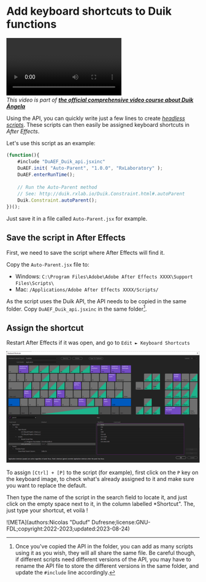 # Add keyboard shortcuts to Duik functions

![RXLAB_VIDEO](https://rxlaboratory.org/wp-content/uploads/rx-videos/Duik17_B04_Shortcuts__EN_720.mp4)  
*This video is part of [__the official comprehensive video course about Duik Ángela__](https://rxlaboratory.org/product/the-official-comprehensive-video-course-about-duik-angela/)*

Using the API, you can quickly write just a few lines to create [*headless scripts*](headless-scripts.md). These scripts can then easily be assigned keyboard shortcuts in *After Effects*.

Let's use this script as an example:

```js
(function(){
    #include "DuAEF_Duik_api.jsxinc"
    DuAEF.init( "Auto-Parent", "1.0.0", "RxLaboratory" );
    DuAEF.enterRunTime();

    // Run the Auto-Parent method
    // See: http://duik.rxlab.io/Duik.Constraint.html#.autoParent
    Duik.Constraint.autoParent();
})();
```

Just save it in a file called `Auto-Parent.jsx` for example.

## Save the script in After Effects

First, we need to save the script where After Effects will find it.

Copy the `Auto-Parent.jsx` file to:

- Windows: `C:\Program Files\Adobe\Adobe After Effects XXXX\Support Files\Scripts\`
- Mac: `/Applications/Adobe After Effects XXXX/Scripts/`

As the script uses the Duik API, the API needs to be copied in the same folder. Copy `DuAEF_Duik_api.jsxinc` in the same folder[^1].

## Assign the shortcut

Restart After Effects if it was open, and go to `Edit ► Keyboard Shortcuts`

![](../../img/ae/ae_keyboard_shortcuts.png)

To assign `[Ctrl] + [P]` to the script (for example), first click on the `P` key on the keyboard image, to check what's already assigned to it and make sure you want to replace the default.

Then type the name of the script in the search field to locate it, and just click on the empty space next to it, in the column labelled *Shortcut". The, just type your shortcut, et voilà !

[^1]:
    Once you've copied the API in the folder, you can add as many scripts using it as you wish, they will all share the same file. Be careful though, if different scripts need different versions of the API, you may have to rename the API file to store the different versions in the same folder, and update the `#include` line accordingly.

![META](authors:Nicolas "Duduf" Dufresne;license:GNU-FDL;copyright:2022-2023;updated:2023-08-24)
